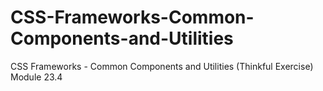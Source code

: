 # CSS-Frameworks-Common-Components-and-Utilities
CSS Frameworks - Common Components and Utilities (Thinkful Exercise) Module 23.4
